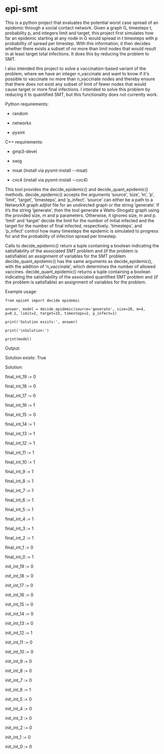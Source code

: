 # epi-smt

This is a python project that evaluates the potential worst case spread of an epidemic through a social contact network. Given a graph G, timesteps t, probability p, and integers limit and target, this project first simulates how far an epidemic starting at any node in G would spread in t timesteps with p probability of spread per timestep. With this information, it then decides whether there exists a subset of no more than limit nodes that would result in at least target total infections. It does this by reducing the problem to SMT.

I also intended this project to solve a vaccination-based variant of the problem, where we have an integer n_vaccinate and want to know if it's possible to vaccinate no more than n_vaccinate nodes and thereby ensure that there does not exist any subset of limit of fewer nodes that would cause target or more final infections. I intended to solve this problem by reducing it to quantified SMT, but this functionality does not currently work.

Python requirements:

- random

- networkx

- pysmt

C++ requirements:

- gmp3-devel

- swig

- msat (install via pysmt-install --msat)

- cvc4 (install via pysmt-install --cvc4)

This tool provides the decide_epidemic() and decide_quant_epidemic() methods. decide_epidemic() accepts the arguments ’source’, ’size’, ’m’, ’p’, ’limit’, ’target’, ’timesteps’, and ’p_infect’. 
’source’ can either be a path to a NetworkX graph adjlist file for an undirected graph or the string ’generate’. If it’s the string ’generate’, then the tool generate a Watts-Strogatz graph using the provided size, m and p parameters. Otherwise, it ignores size, m and p. 
’limit’ and ’target’ decide the limit for the number of initial infected and the target for the number of final infected, respectively. 
’timesteps’, and ’p_infect’ control how many timesteps the epidemic is simulated to progress for and the probability of infection spread per timestep.

Calls to decide_epidemic() return a tuple containing a boolean indicating the satisfiability of the associated SMT problem and (if the problem is satisfiable) an assignment of variables for the SMT problem. decide_quant_epidemic() has the same arguments as decide_epidemic(), with the addition of ’n_vaccinate’, which determines the number of allowed vaccines. decide_quant_epidemic() returns a tuple containing a boolean indicating the satisfiability of the associated quantified SMT problem and (if the problem is satisfiable) an assignment of variables for the problem.



Example usage:

```
from epismt import decide epidemic

answer, model = decide_epidemic(source='generate', size=20, m=4, p=0.1, limit=2, target=15, timesteps=2, p_infect=1)

print('Solution exists:', answer)

print('\nSolution:')

print(model)
```

Output:


Solution exists: True


Solution:

final_int_19 := 0

final_int_18 := 0

final_int_17 := 0

final_int_16 := 1

final_int_15 := 0

final_int_14 := 1

final_int_13 := 1

final_int_12 := 1

final_int_11 := 1

final_int_10 := 1

final_int_9 := 1

final_int_8 := 1

final_int_7 := 1

final_int_6 := 1

final_int_5 := 1

final_int_4 := 1

final_int_3 := 1

final_int_2 := 1

final_int_1 := 0

final_int_0 := 1

init_int_19 := 0

init_int_18 := 0

init_int_17 := 0

init_int_16 := 0

init_int_15 := 0

init_int_14 := 0

init_int_13 := 0

init_int_12 := 1

init_int_11 := 0

init_int_10 := 0

init_int_9 := 0

init_int_8 := 0

init_int_7 := 0

init_int_6 := 1

init_int_5 := 0

init_int_4 := 0

init_int_3 := 0

init_int_2 := 0

init_int_1 := 0

init_int_0 := 0
